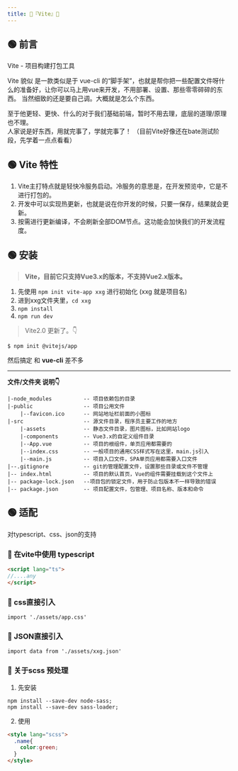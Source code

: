 ```yaml
---
title: 🥝『Vite』🥝
---
```



## 🟢 前言
Vite - 项目构建打包工具

Vite 貌似 是一款类似是于 vue-cli 的“脚手架”，也就是帮你把一些配置文件呀什么的准备好，让你可以马上用vue来开发，不用部署、设置、那些零零碎碎的东西。 当然细致的还是要自己调。大概就是怎么个东西。

至于他更轻、更快、什么的对于我们基础前端，暂时不用去理，底层的道理/原理也不理。   
人家说是好东西，用就完事了，学就完事了！ （目前Vite好像还在bate测试阶段，先学着一点点看看）

## 🟢 Vite 特性
1. Vite主打特点就是轻快冷服务启动。冷服务的意思是，在开发预览中，它是不进行打包的。
2. 开发中可以实现热更新，也就是说在你开发的时候，只要一保存，结果就会更新。
3. 按需进行更新编译，不会刷新全部DOM节点。这功能会加快我们的开发流程度。

## 🟢 安装
> **Vite，目前它只支持Vue3.x的版本，不支持Vue2.x版本。**


1. 先使用 `npm init vite-app xxg` 进行初始化 (xxg 就是项目名)
2. 进到xxg文件夹里，`cd xxg`
3. `npm install`
4. `npm run dev`

> Vite2.0 更新了。👇
```
$ npm init @vitejs/app
```

然后搞定 和 **vue-cli** 差不多

---
**文件/文件夹 说明👇**   

    |-node_modules          -- 项目依赖包的目录
    |-public                -- 项目公用文件
        |--favicon.ico      -- 网站地址栏前面的小图标
    |-src                   -- 源文件目录，程序员主要工作的地方
        |-assets            -- 静态文件目录，图片图标，比如网站logo
        |-components        -- Vue3.x的自定义组件目录
        |--App.vue          -- 项目的根组件，单页应用都需要的
        |--index.css        -- 一般项目的通用CSS样式写在这里，main.js引入
        |--main.js          -- 项目入口文件，SPA单页应用都需要入口文件
    |--.gitignore           -- git的管理配置文件，设置那些目录或文件不管理
    |-- index.html          -- 项目的默认首页，Vue的组件需要挂载到这个文件上
    |-- package-lock.json   --项目包的锁定文件，用于防止包版本不一样导致的错误
    |-- package.json        -- 项目配置文件，包管理、项目名称、版本和命令


## 🟢 适配
对typescript、css、json的支持

### 🔵 在vite中使用 typescript
```html
<script lang="ts">
//....any
</script>
```

### 🔵 css直接引入
    import './assets/app.css'

### 🔵 JSON直接引入
    import data from './assets/xxg.json'


### 🔵 关于scss 预处理
1. 先安装 
```
npm install --save-dev node-sass;  
npm install --save-dev sass-loader;
```
2. 使用
```html
<style lang="scss">
  .name{
    color:green;
  }
</style>
```





